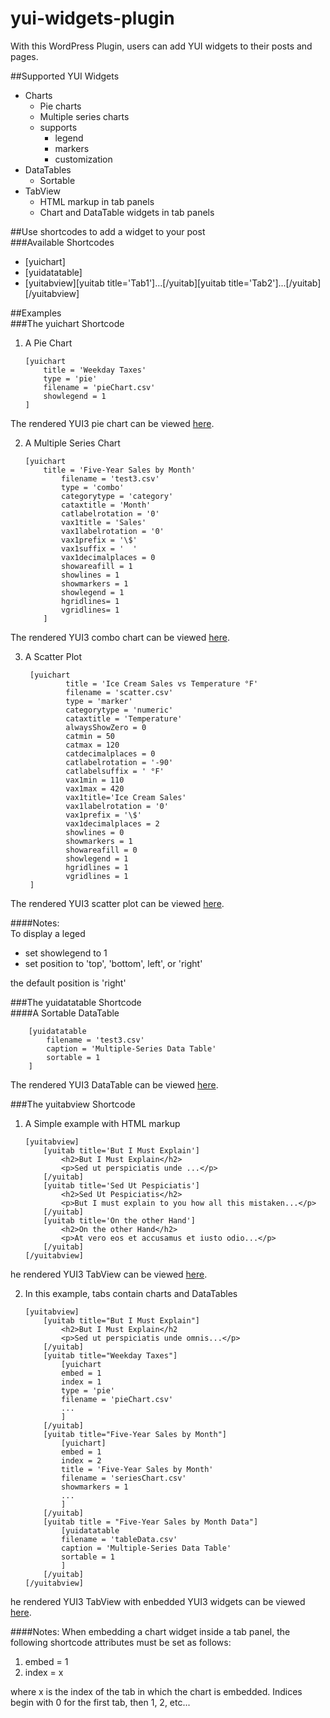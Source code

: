 # yui-widgets-plugin

With this WordPress Plugin, users can add YUI widgets to their posts and pages.

##Supported YUI Widgets  
+  Charts  
   +  Pie charts  
   +  Multiple series charts  
   +  supports    
      +  legend  
      +  markers  
      +  customization  
+  DataTables  
   +  Sortable  
+  TabView  
   +  HTML markup in tab panels  
   +  Chart and DataTable widgets in tab panels  


##Use shortcodes to add a widget to your post  
###Available Shortcodes  
+  [yuichart]  
+  [yuidatatable]  
+  [yuitabview][yuitab title='Tab1']...[/yuitab][yuitab title='Tab2']...[/yuitab][/yuitabview]  

##Examples  
###The yuichart Shortcode  
1.  A Pie Chart  

		[yuichart  
			title = 'Weekday Taxes'  
			type = 'pie'  
			filename = 'pieChart.csv'  
			showlegend = 1  
		]  

The rendered YUI3 pie chart can be viewed [here](http://karalli.net/archives/yui-pie-chart/).

2.  A Multiple Series Chart  

  		[yuichart  
	  		title = 'Five-Year Sales by Month'
		    	filename = 'test3.csv'
		    	type = 'combo'
		    	categorytype = 'category'
		    	cataxtitle = 'Month'
		    	catlabelrotation = '0'
		    	vax1title = 'Sales'
		    	vax1labelrotation = '0'
		    	vax1prefix = '\$'
		    	vax1suffix = '  '
		    	vax1decimalplaces = 0
		    	showareafill = 1
		    	showlines = 1 
		      	showmarkers = 1
		      	showlegend = 1
		      	hgridlines= 1
		      	vgridlines= 1
  	      	]  

The rendered YUI3 combo chart can be viewed [here](http://karalli.net/archives/yui-charts/).

3. A Scatter Plot

		[yuichart
		      	title = 'Ice Cream Sales vs Temperature °F'
		      	filename = 'scatter.csv'
		      	type = 'marker'
		      	categorytype = 'numeric'
		      	cataxtitle = 'Temperature'
		      	alwaysShowZero = 0
		      	catmin = 50
		      	catmax = 120
		      	catdecimalplaces = 0
		      	catlabelrotation = '-90'
		      	catlabelsuffix = ' °F'
		      	vax1min = 110
		      	vax1max = 420
		      	vax1title='Ice Cream Sales'
		      	vax1labelrotation = '0'
		      	vax1prefix = '\$'
		      	vax1decimalplaces = 2 
		      	showlines = 0 
		      	showmarkers = 1
		      	showareafill = 0 
		      	showlegend = 1
		      	hgridlines = 1
		      	vgridlines = 1
		]

The rendered YUI3 scatter plot can be viewed [here](http://karalli.net/archives/yui-charts/).

####Notes:  
To display a leged  

+  set showlegend to 1  
+  set position to 'top', 'bottom', left', or 'right'  

the default position is 'right'

###The yuidatatable Shortcode  
####A Sortable DataTable  

		[yuidatatable  
			filename = 'test3.csv'  
			caption = 'Multiple-Series Data Table'  
			sortable = 1  
		]  

The rendered YUI3 DataTable can be viewed [here](http://karalli.net/archives/yui-datatable/).

###The yuitabview Shortcode
1.  A Simple example with HTML markup  

		[yuitabview]  
			[yuitab title='But I Must Explain']  
				<h2>But I Must Explain</h2>
				<p>Sed ut perspiciatis unde ...</p>	 
			[/yuitab]  
			[yuitab title='Sed Ut Pespiciatis']  
				<h2>Sed Ut Pespiciatis</h2>
				<p>But I must explain to you how all this mistaken...</p>	 
			[/yuitab]  
			[yuitab title='On the other Hand']  
				<h2>On the other Hand</h2>
				<p>At vero eos et accusamus et iusto odio...</p>	 
			[/yuitab]  
		[/yuitabview]  

he rendered YUI3 TabView can be viewed [here](http://karalli.net/archives/yui-tabview/).


2.  In this example, tabs contain charts and DataTables  

		[yuitabview]  
			[yuitab title="But I Must Explain"]  
				<h2>But I Must Explain</h2	 
				<p>Sed ut perspiciatis unde omnis...</p>	 
			[/yuitab]  
			[yuitab title="Weekday Taxes"]   
				[yuichart  
				embed = 1   
				index = 1  
				type = 'pie'  
				filename = 'pieChart.csv'  
				...  
				]  
			[/yuitab]  
			[yuitab title="Five-Year Sales by Month"]   
				[yuichart]  
				embed = 1   
				index = 2  
				title = 'Five-Year Sales by Month'  
				filename = 'seriesChart.csv'  
				showmarkers = 1  
				...  
				]  
			[/yuitab]  
			[yuitab title = "Five-Year Sales by Month Data"]  
				[yuidatatable  
				filename = 'tableData.csv'  
				caption = 'Multiple-Series Data Table'  
				sortable = 1  
				]  
			[/yuitab]  
		[/yuitabview]  

he rendered YUI3 TabView with enbedded YUI3 widgets can be viewed [here](http://karalli.net/archives/yui-tabs-2/).

####Notes:
When embedding a chart widget inside a tab panel, the following shortcode attributes must be set as follows:  

1.  embed = 1  
2.  index = x  

where x is the index of the tab in which the chart is embedded. Indices begin with 0 for the first tab, then 1, 2, etc...
